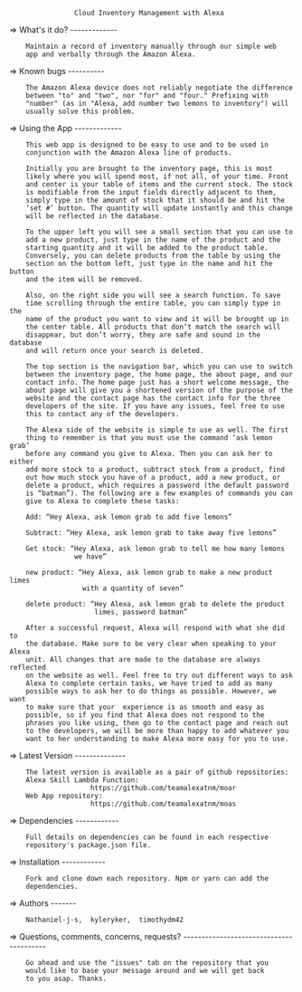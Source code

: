 
                    Cloud Inventory Management with Alexa                       

   =>   What's it do?
        -------------

        Maintain a record of inventory manually through our simple web
        app and verbally through the Amazon Alexa.

   =>   Known bugs
        ----------

        The Amazon Alexa device does not reliably negotiate the difference
        between "to" and "two", nor "for" and "four." Prefixing with
        "number" (as in "Alexa, add number two lemons to inventory") will
        usually solve this problem.  

   =>   Using the App
        -------------

        This web app is designed to be easy to use and to be used in
        conjunction with the Amazon Alexa line of products.

        Initially you are brought to the inventory page, this is most
        likely where you will spend most, if not all, of your time. Front
        and center is your table of items and the current stock. The stock
        is modifiable from the input fields directly adjacent to them,
        simply type in the amount of stock that it should be and hit the
        ‘set #’ button. The quantity will update instantly and this change
        will be reflected in the database.

        To the upper left you will see a small section that you can use to
        add a new product, just type in the name of the product and the
        starting quantity and it will be added to the product table.
        Conversely, you can delete products from the table by using the
        section on the bottom left, just type in the name and hit the button
        and the item will be removed.

        Also, on the right side you will see a search function. To save
        time scrolling through the entire table, you can simply type in the
        name of the product you want to view and it will be brought up in
        the center table. All products that don’t match the search will
        disappear, but don’t worry, they are safe and sound in the database
        and will return once your search is deleted.

        The top section is the navigation bar, which you can use to switch
        between the inventory page, the home page, the about page, and our
        contact info. The home page just has a short welcome message, the
        about page will give you a shortened version of the purpose of the
        website and the contact page has the contact info for the three
        developers of the site. If you have any issues, feel free to use
        this to contact any of the developers.

        The Alexa side of the website is simple to use as well. The first
        thing to remember is that you must use the command ‘ask lemon grab’
        before any command you give to Alexa. Then you can ask her to either
        add more stock to a product, subtract stock from a product, find
        out how much stock you have of a product, add a new product, or
        delete a product, which requires a password (the default password
        is “batman”). The following are a few examples of commands you can
        give to Alexa to complete these tasks:

        Add: “Hey Alexa, ask lemon grab to add five lemons”

        Subtract: “Hey Alexa, ask lemon grab to take away five lemons”

        Get stock: “Hey Alexa, ask lemon grab to tell me how many lemons
                    we have”

        new product: “Hey Alexa, ask lemon grab to make a new product limes
                      with a quantity of seven”

        delete product: “Hey Alexa, ask lemon grab to delete the product
                         limes, password batman”

        After a successful request, Alexa will respond with what she did to
        the database. Make sure to be very clear when speaking to your Alexa
        unit. All changes that are made to the database are always reflected
        on the website as well. Feel free to try out different ways to ask
        Alexa to complete certain tasks, we have tried to add as many
        possible ways to ask her to do things as possible. However, we want
        to make sure that your  experience is as smooth and easy as
        possible, so if you find that Alexa does not respond to the
        phrases you like using, then go to the contact page and reach out
        to the developers, we will be more than happy to add whatever you
        want to her understanding to make Alexa more easy for you to use.

   =>   Latest Version
        --------------

        The latest version is available as a pair of github repositories:
        Alexa Skill Lambda Function:
                        https://github.com/teamalexatnm/moar
        Web App repository:
                        https://github.com/teamalexatnm/moas

   =>   Dependencies
        ------------

        Full details on dependencies can be found in each respective
        repository's package.json file.


   =>   Installation
        ------------

        Fork and clone down each repository. Npm or yarn can add the
        dependencies.

   =>   Authors
        -------

        Nathaniel-j-s,  kyleryker,  timothydm42


   =>   Questions, comments, concerns, requests?
        ----------------------------------------

        Go ahead and use the "issues" tab on the repository that you
        would like to base your message around and we will get back
        to you asap. Thanks.
